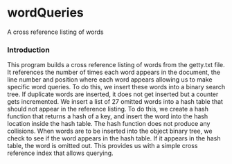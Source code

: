 # wordQueries
A cross reference listing of words

<h3> Introduction </h3>
This program builds a cross reference listing of words from the getty.txt file. It references the number of times each word appears in the document, the line number and position where each word appears allowing us to make specific word queries. To do this, we insert these words into a binary search tree. If duplicate words are inserted, it does not get inserted but a counter gets incremented. We insert a list of 27 omitted words into a hash table that should not appear in the reference listing. To do this, we create a hash function that returns a hash of a key, and insert the word into the hash location inside the hash table. The hash function does not produce any collisions. When words are to be inserted into the object binary tree, we check to see if the word appears in the hash table. If it appears in the hash table, the word is omitted out. This provides us with a simple cross reference index that allows querying.

